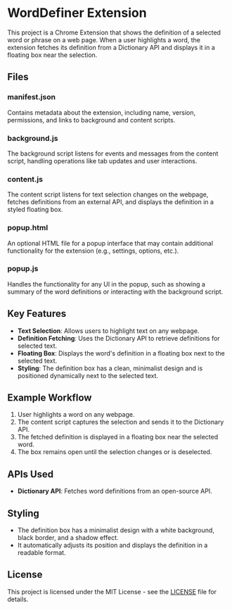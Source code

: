 # WordDefiner Extension

This project is a Chrome Extension that shows the definition of a selected word or phrase on a web page. When a user highlights a word, the extension fetches its definition from a Dictionary API and displays it in a floating box near the selection.

## Files

### manifest.json

Contains metadata about the extension, including name, version, permissions, and links to background and content scripts.

### background.js

The background script listens for events and messages from the content script, handling operations like tab updates and user interactions.

### content.js

The content script listens for text selection changes on the webpage, fetches definitions from an external API, and displays the definition in a styled floating box.

### popup.html

An optional HTML file for a popup interface that may contain additional functionality for the extension (e.g., settings, options, etc.).

### popup.js

Handles the functionality for any UI in the popup, such as showing a summary of the word definitions or interacting with the background script.

## Key Features

- **Text Selection**: Allows users to highlight text on any webpage.
- **Definition Fetching**: Uses the Dictionary API to retrieve definitions for selected text.
- **Floating Box**: Displays the word's definition in a floating box next to the selected text.
- **Styling**: The definition box has a clean, minimalist design and is positioned dynamically next to the selected text.

## Example Workflow

1. User highlights a word on any webpage.
2. The content script captures the selection and sends it to the Dictionary API.
3. The fetched definition is displayed in a floating box near the selected word.
4. The box remains open until the selection changes or is deselected.

## APIs Used

- **Dictionary API**: Fetches word definitions from an open-source API.

## Styling

- The definition box has a minimalist design with a white background, black border, and a shadow effect.
- It automatically adjusts its position and displays the definition in a readable format.

## License

This project is licensed under the MIT License - see the [LICENSE](LICENSE) file for details.

